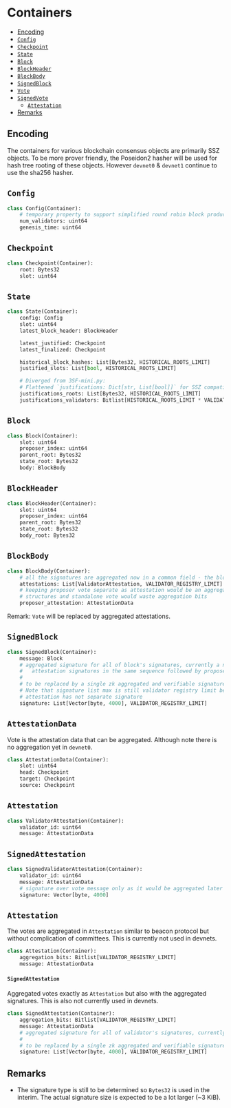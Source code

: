 # Containers

<!-- mdformat-toc start --slug=github --no-anchors --maxlevel=6 --minlevel=2 -->

- [Encoding](#encoding)
- [`Config`](#config)
- [`Checkpoint`](#checkpoint)
- [`State`](#state)
- [`Block`](#block)
- [`BlockHeader`](#blockheader)
- [`BlockBody`](#blockbody)
- [`SignedBlock`](#signedblock)
- [`Vote`](#vote)
- [`SignedVote`](#signedvote)
  - [`Attestation`](#attestation)
- [Remarks](#remarks)

<!-- mdformat-toc end -->

## Encoding

The containers for various blockchain consensus objects are primarily SSZ objects. To be more prover friendly, the Poseidon2 hasher will be used for hash tree rooting of these objects. However `devnet0` & `devnet1` continue to use the sha256 hasher.

## `Config`

```python
class Config(Container):
    # temporary property to support simplified round robin block production in absence of randao & deposit mechanisms
    num_validators: uint64
    genesis_time: uint64
```

## `Checkpoint`

```python
class Checkpoint(Container):
    root: Bytes32
    slot: uint64
```

## `State`

```python
class State(Container):
    config: Config
    slot: uint64
    latest_block_header: BlockHeader

    latest_justified: Checkpoint
    latest_finalized: Checkpoint

    historical_block_hashes: List[Bytes32, HISTORICAL_ROOTS_LIMIT]
    justified_slots: List[bool, HISTORICAL_ROOTS_LIMIT]

    # Diverged from 3SF-mini.py:
    # Flattened `justifications: Dict[str, List[bool]]` for SSZ compatibility
    justifications_roots: List[Bytes32, HISTORICAL_ROOTS_LIMIT]
    justifications_validators: Bitlist[HISTORICAL_ROOTS_LIMIT * VALIDATOR_REGISTRY_LIMIT]
```

## `Block`

```python
class Block(Container):
    slot: uint64
    proposer_index: uint64
    parent_root: Bytes32
    state_root: Bytes32
    body: BlockBody
```

## `BlockHeader`

```python
class BlockHeader(Container):
    slot: uint64
    proposer_index: uint64
    parent_root: Bytes32
    state_root: Bytes32
    body_root: Bytes32
```

## `BlockBody`

```python
class BlockBody(Container):
    # all the signatures are aggregated now in a common field - the block signatures
    attestations: List[ValidatorAttestation, VALIDATOR_REGISTRY_LIMIT]
    # keeping proposer vote separate as attestation would be an aggregated packed
    # structures and standalone vote would waste aggregation bits
    proposer_attestation: AttestationData
```

Remark: `Vote` will be replaced by aggregated attestations.

## `SignedBlock`

```python
class SignedBlock(Container):
    message: Block
    # aggregated signature for all of block's signatures, currently a naive list:
    #   attestation signatures in the same sequence followed by proposer signature
    #
    # to be replaced by a single zk aggregated and verifiable signature in a future devnet
    # Note that signature list max is still validator registry limit because of proposer
    # attestation has not separate signature
    signature: List[Vector[byte, 4000], VALIDATOR_REGISTRY_LIMIT]
```

## `AttestationData`

Vote is the attestation data that can be aggregated. Although note there is no aggregation yet in `devnet0`.

```python
class AttestationData(Container):
    slot: uint64
    head: Checkpoint
    target: Checkpoint
    source: Checkpoint
```

## `Attestation`

```python
class ValidatorAttestation(Container):
    validator_id: uint64
    message: AttestationData
```

## `SignedAttestation`

```python
class SignedValidatorAttestation(Container):
    validator_id: uint64
    message: AttestationData
    # signature over vote message only as it would be aggregated later in attestation
    signature: Vector[byte, 4000]
```


## `Attestation`

The votes are aggregated in `Attestation` similar to beacon protocol but without complication of committees. This is currently not used in devnets.

```python
class Attestation(Container):
    aggregation_bits: Bitlist[VALIDATOR_REGISTRY_LIMIT]
    message: AttestationData
```

#### `SignedAttestation`

Aggregated votes exactly as `Attestation` but also with the aggregated signatures. This is also not currently used in devnets.

```python
class SignedAttestation(Container):
    aggregation_bits: Bitlist[VALIDATOR_REGISTRY_LIMIT]
    message: AttestationData
    # aggregated signature for all of validator's signatures, currently a naive list:
    #
    # to be replaced by a single zk aggregated and verifiable signature in a future devnet
    signature: List[Vector[byte, 4000], VALIDATOR_REGISTRY_LIMIT]
```

## Remarks

- The signature type is still to be determined so `Bytes32` is used in the
  interim. The actual signature size is expected to be a lot larger (~3 KiB).
